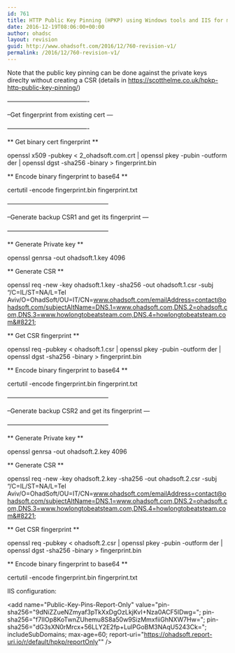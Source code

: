 ```yaml
---
id: 761
title: HTTP Public Key Pinning (HPKP) using Windows tools and IIS for multi domain certs
date: 2016-12-19T08:06:00+00:00
author: ohadsc
layout: revision
guid: http://www.ohadsoft.com/2016/12/760-revision-v1/
permalink: /2016/12/760-revision-v1/
---
```

Note that the public key pinning can be done against the private keys direclty without creating a CSR (details in https://scotthelme.co.uk/hpkp-http-public-key-pinning/)

&#8212;&#8212;&#8212;&#8212;&#8212;&#8212;&#8212;&#8212;&#8212;&#8212;&#8212;&#8212;&#8212;-
  
&#8211;Get fingerprint from existing cert &#8212;
  
&#8212;&#8212;&#8212;&#8212;&#8212;&#8212;&#8212;&#8212;&#8212;&#8212;&#8212;&#8212;&#8212;-
  
\*\* Get binary cert fingerprint \*\*
  
openssl x509 -pubkey < 2_ohadsoft.com.crt | openssl pkey -pubin -outform der | openssl dgst -sha256 -binary > fingerprint.bin

\*\* Encode binary fingerprint to base64 \*\*
  
certutil -encode fingerprint.bin fingerprint.txt

&#8212;&#8212;&#8212;&#8212;&#8212;&#8212;&#8212;&#8212;&#8212;&#8212;&#8212;&#8212;&#8212;&#8212;&#8212;&#8212;&#8211;
  
&#8211;Generate backup CSR1 and get its fingerprint &#8212;
  
&#8212;&#8212;&#8212;&#8212;&#8212;&#8212;&#8212;&#8212;&#8212;&#8212;&#8212;&#8212;&#8212;&#8212;&#8212;&#8212;&#8211;
  
\*\* Generate Private key \*\*
  
openssl genrsa -out ohadsoft.1.key 4096

\*\* Generate CSR \*\*
  
openssl req -new -key ohadsoft.1.key -sha256 -out ohadsoft.1.csr -subj &#8220;/C=IL/ST=NA/L=Tel Aviv/O=OhadSoft/OU=IT/CN=www.ohadsoft.com/emailAddress=contact@ohadsoft.com/subjectAltName=DNS.1=www.ohadsoft.com,DNS.2=ohadsoft.com,DNS.3=www.howlongtobeatsteam.com,DNS.4=howlongtobeatsteam.com&#8221;

\*\* Get CSR fingerprint \*\*
  
openssl req -pubkey < ohadsoft.1.csr | openssl pkey -pubin -outform der | openssl dgst -sha256 -binary > fingerprint.bin

\*\* Encode binary fingerprint to base64 \*\*
  
certutil -encode fingerprint.bin fingerprint.txt

&#8212;&#8212;&#8212;&#8212;&#8212;&#8212;&#8212;&#8212;&#8212;&#8212;&#8212;&#8212;&#8212;&#8212;&#8212;&#8212;&#8211;
  
&#8211;Generate backup CSR2 and get its fingerprint &#8212;
  
&#8212;&#8212;&#8212;&#8212;&#8212;&#8212;&#8212;&#8212;&#8212;&#8212;&#8212;&#8212;&#8212;&#8212;&#8212;&#8212;&#8211;

\*\* Generate Private key \*\*
  
openssl genrsa -out ohadsoft.2.key 4096

\*\* Generate CSR \*\*
  
openssl req -new -key ohadsoft.2.key -sha256 -out ohadsoft.2.csr -subj &#8220;/C=IL/ST=NA/L=Tel Aviv/O=OhadSoft/OU=IT/CN=www.ohadsoft.com/emailAddress=contact@ohadsoft.com/subjectAltName=DNS.1=www.ohadsoft.com,DNS.2=ohadsoft.com,DNS.3=www.howlongtobeatsteam.com,DNS.4=howlongtobeatsteam.com&#8221;

\*\* Get CSR fingerprint \*\*
  
openssl req -pubkey < ohadsoft.2.csr | openssl pkey -pubin -outform der | openssl dgst -sha256 -binary > fingerprint.bin

\*\* Encode binary fingerprint to base64 \*\*
  
certutil -encode fingerprint.bin fingerprint.txt

IIS configuration:
  
<add name="Public-Key-Pins-Report-Only" value="pin-sha256="9dNiZZueNZmyaf3pTkXxDgOzLkjKvI+Nza0ACF5IDwg="; pin-sha256="f7IIOp8KoTwnZUhemu8S8a50w9SizMmxfiiGhNXW7Hw="; pin-sha256="dG3sXN0rMrcx+56LLY2E2fp+LulPGoBM3NAqU5243Ck="; includeSubDomains; max-age=60; report-uri="https://ohadsoft.report-uri.io/r/default/hpkp/reportOnly"" />